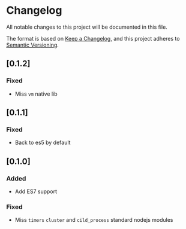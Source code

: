 # Changelog

All notable changes to this project will be documented in this file.

The format is based on [Keep a Changelog](https://keepachangelog.com/en/1.0.0/),
and this project adheres to [Semantic Versioning](https://semver.org/spec/v2.0.0.html).

## [0.1.2]

### Fixed

* Miss `vm` native lib

## [0.1.1]

### Fixed

* Back to es5 by default

## [0.1.0]

### Added

* Add ES7 support

### Fixed

* Miss `timers` `cluster` and `cild_process` standard nodejs modules
